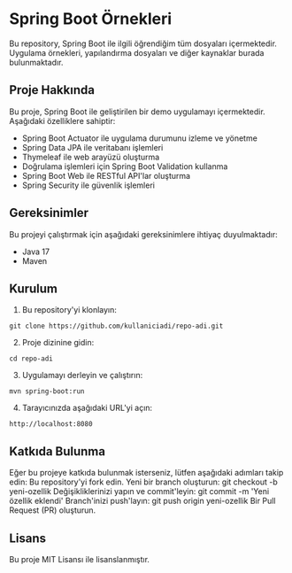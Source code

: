 # Spring Boot Örnekleri

Bu repository, Spring Boot ile ilgili öğrendiğim tüm dosyaları içermektedir. Uygulama örnekleri, yapılandırma dosyaları ve diğer kaynaklar burada bulunmaktadır.

## Proje Hakkında

Bu proje, Spring Boot ile geliştirilen bir demo uygulamayı içermektedir. Aşağıdaki özelliklere sahiptir:

- Spring Boot Actuator ile uygulama durumunu izleme ve yönetme
- Spring Data JPA ile veritabanı işlemleri
- Thymeleaf ile web arayüzü oluşturma
- Doğrulama işlemleri için Spring Boot Validation kullanma
- Spring Boot Web ile RESTful API'lar oluşturma
- Spring Security ile güvenlik işlemleri

## Gereksinimler

Bu projeyi çalıştırmak için aşağıdaki gereksinimlere ihtiyaç duyulmaktadır:

- Java 17
- Maven

## Kurulum

1. Bu repository'yi klonlayın:

```shell
git clone https://github.com/kullaniciadi/repo-adi.git
```

2. Proje dizinine gidin:

```shell
cd repo-adi
```
3. Uygulamayı derleyin ve çalıştırın:

```shell
mvn spring-boot:run
```

4. Tarayıcınızda aşağıdaki URL'yi açın:
```
http://localhost:8080
```

## Katkıda Bulunma
Eğer bu projeye katkıda bulunmak isterseniz, lütfen aşağıdaki adımları takip edin:
Bu repository'yi fork edin.
Yeni bir branch oluşturun: git checkout -b yeni-ozellik
Değişikliklerinizi yapın ve commit'leyin: git commit -m 'Yeni özellik eklendi'
Branch'inizi push'layın: git push origin yeni-ozellik
Bir Pull Request (PR) oluşturun.

## Lisans
Bu proje MIT Lisansı ile lisanslanmıştır.
